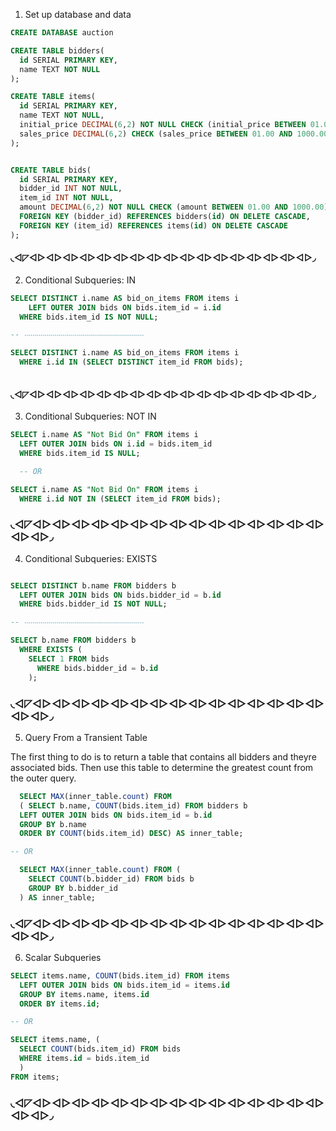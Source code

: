 
1. Set up database and data

```sql
CREATE DATABASE auction

CREATE TABLE bidders(
  id SERIAL PRIMARY KEY,
  name TEXT NOT NULL
);

CREATE TABLE items(
  id SERIAL PRIMARY KEY,
  name TEXT NOT NULL,
  initial_price DECIMAL(6,2) NOT NULL CHECK (initial_price BETWEEN 01.00 AND 1000.00),
  sales_price DECIMAL(6,2) CHECK (sales_price BETWEEN 01.00 AND 1000.00)
);


CREATE TABLE bids(
  id SERIAL PRIMARY KEY,
  bidder_id INT NOT NULL,
  item_id INT NOT NULL,
  amount DECIMAL(6,2) NOT NULL CHECK (amount BETWEEN 01.00 AND 1000.00),
  FOREIGN KEY (bidder_id) REFERENCES bidders(id) ON DELETE CASCADE,
  FOREIGN KEY (item_id) REFERENCES items(id) ON DELETE CASCADE
);
```
#### ◟◅◸◅▻◅▻◅▻◅▻◅▻◅▻◅▻◅▻◅▻◅▻◅▻◅▻◅▻◅▻◅▻◅▻◅▻◞

2. Conditional Subqueries: IN

```sql
SELECT DISTINCT i.name AS bid_on_items FROM items i
    LEFT OUTER JOIN bids ON bids.item_id = i.id
  WHERE bids.item_id IS NOT NULL;

-- ‧‧‧‧‧‧‧‧‧‧‧‧‧‧‧‧‧‧‧‧‧‧‧‧‧‧‧‧‧‧‧‧‧‧‧‧‧‧‧‧‧‧‧‧‧‧‧‧‧‧‧‧‧‧‧‧‧‧‧‧

SELECT DISTINCT i.name AS bid_on_items FROM items i
  WHERE i.id IN (SELECT DISTINCT item_id FROM bids);
  
```
#### ◟◅◸◅▻◅▻◅▻◅▻◅▻◅▻◅▻◅▻◅▻◅▻◅▻◅▻◅▻◅▻◅▻◅▻◅▻◞

3. Conditional Subqueries: NOT IN

```sql
SELECT i.name AS "Not Bid On" FROM items i
  LEFT OUTER JOIN bids ON i.id = bids.item_id
  WHERE bids.item_id IS NULL;

  -- OR

SELECT i.name AS "Not Bid On" FROM items i
  WHERE i.id NOT IN (SELECT item_id FROM bids);
```

### ◟◅◸◅▻◅▻◅▻◅▻◅▻◅▻◅▻◅▻◅▻◅▻◅▻◅▻◅▻◅▻◅▻◅▻◅▻◞

4. Conditional Subqueries: EXISTS

```sql

SELECT DISTINCT b.name FROM bidders b
  LEFT OUTER JOIN bids ON bids.bidder_id = b.id
  WHERE bids.bidder_id IS NOT NULL;

-- ‧‧‧‧‧‧‧‧‧‧‧‧‧‧‧‧‧‧‧‧‧‧‧‧‧‧‧‧‧‧‧‧‧‧‧‧‧‧‧‧‧‧‧‧‧‧‧‧‧‧‧‧‧‧‧‧‧‧‧‧

SELECT b.name FROM bidders b
  WHERE EXISTS (
    SELECT 1 FROM bids
      WHERE bids.bidder_id = b.id
    );

```
### ◟◅◸◅▻◅▻◅▻◅▻◅▻◅▻◅▻◅▻◅▻◅▻◅▻◅▻◅▻◅▻◅▻◅▻◅▻◞

5. Query From a Transient Table

The first thing to do is to return a table that contains all bidders and theyre associated bids. Then use this table to determine the greatest count from the outer query.

```sql
  SELECT MAX(inner_table.count) FROM 
  ( SELECT b.name, COUNT(bids.item_id) FROM bidders b
  LEFT OUTER JOIN bids ON bids.item_id = b.id
  GROUP BY b.name
  ORDER BY COUNT(bids.item_id) DESC) AS inner_table;

-- OR

  SELECT MAX(inner_table.count) FROM (
    SELECT COUNT(b.bidder_id) FROM bids b
    GROUP BY b.bidder_id
  ) AS inner_table;
```
### ◟◅◸◅▻◅▻◅▻◅▻◅▻◅▻◅▻◅▻◅▻◅▻◅▻◅▻◅▻◅▻◅▻◅▻◅▻◞

6. Scalar Subqueries

```sql
SELECT items.name, COUNT(bids.item_id) FROM items
  LEFT OUTER JOIN bids ON bids.item_id = items.id
  GROUP BY items.name, items.id
  ORDER BY items.id;

-- OR

SELECT items.name, (
  SELECT COUNT(bids.item_id) FROM bids
  WHERE items.id = bids.item_id
  )
FROM items;

```

### ◟◅◸◅▻◅▻◅▻◅▻◅▻◅▻◅▻◅▻◅▻◅▻◅▻◅▻◅▻◅▻◅▻◅▻◅▻◞
